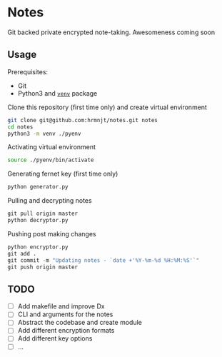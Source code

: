 # Notes

Git backed private encrypted note-taking. Awesomeness coming soon

## Usage

Prerequisites:
- Git
- Python3 and [`venv`](https://docs.python.org/3/library/venv.html#module-venv) package

Clone this repository (first time only) and create virtual environment
```bash
git clone git@github.com:hrmnjt/notes.git notes
cd notes
python3 -m venv ./pyenv
```

Activating virtual environment
```bash
source ./pyenv/bin/activate
```

Generating fernet key (first time only)
```python
python generator.py
```

Pulling and decrypting notes
```python
git pull origin master
python decryptor.py
```

Pushing post making changes
```python
python encryptor.py
git add .
git commit -m "Updating notes - `date +'%Y-%m-%d %H:%M:%S'`"
git push origin master
```

## TODO
- [ ] Add makefile and improve Dx
- [ ] CLI and arguments for the notes
- [ ] Abstract the codebase and create module
- [ ] Add different encryption formats
- [ ] Add different key options
- [ ] ...
